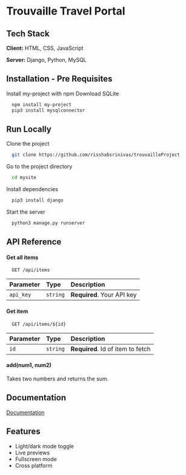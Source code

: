# Trouvaille Travel Portal

## Tech Stack

**Client:** HTML, CSS, JavaScript

**Server:** Django, Python, MySQL


## Installation - Pre Requisites

Install my-project with npm
Download SQLite
```bash
  npm install my-project
  pip3 install mysqlconnector
```
    
## Run Locally

Clone the project

```bash
  git clone https://github.com/risshabsrinivas/trouvailleProject
```

Go to the project directory

```bash
  cd mysite
```

Install dependencies

```bash
  pip3 install django
```

Start the server

```bash
  python3 manage.py runserver
```


## API Reference

#### Get all items

```http
  GET /api/items
```

| Parameter | Type     | Description                |
| :-------- | :------- | :------------------------- |
| `api_key` | `string` | **Required**. Your API key |

#### Get item

```http
  GET /api/items/${id}
```

| Parameter | Type     | Description                       |
| :-------- | :------- | :-------------------------------- |
| `id`      | `string` | **Required**. Id of item to fetch |

#### add(num1, num2)

Takes two numbers and returns the sum.


## Documentation

[Documentation](https://linktodocumentation)


## Features

- Light/dark mode toggle
- Live previews
- Fullscreen mode
- Cross platform

